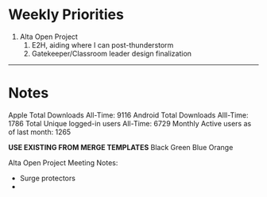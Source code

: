 # Weekly Priorities
1. Alta Open Project
    1. E2H, aiding where I can post-thunderstorm
    2. Gatekeeper/Classroom leader design finalization
---
# Notes

Apple Total Downloads All-Time:
9116
Android Total Downloads Alll-Time:
1786
Total Unique logged-in users All-Time:
6729
Monthly Active users as of last month:
1265

****USE EXISTING FROM MERGE TEMPLATES****
Black
Green
Blue
Orange


Alta Open Project Meeting Notes:
- Surge protectors
- 
